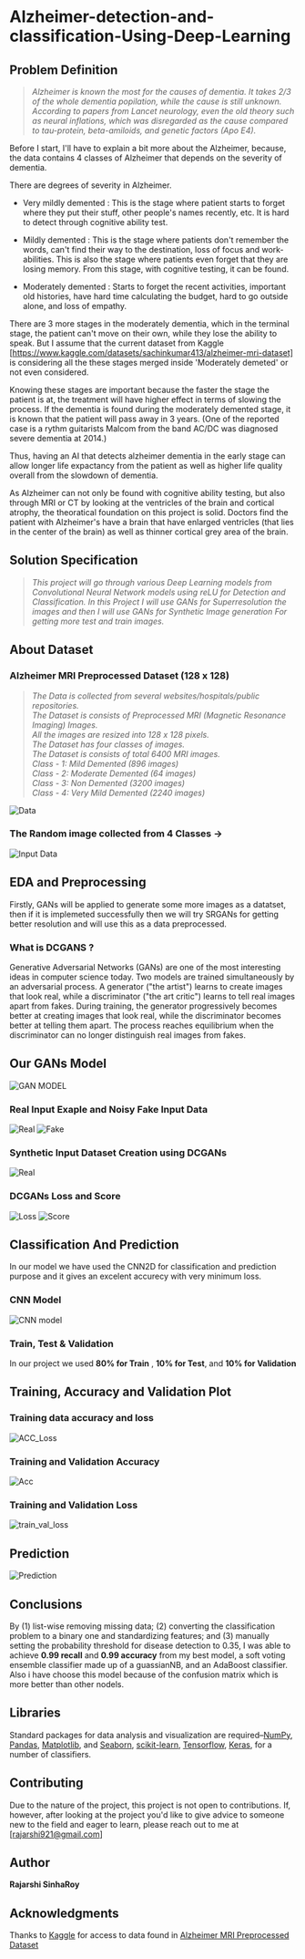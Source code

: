 # Alzheimer-detection-and-classification-Using-Deep-Learning

## **Problem Definition**

>*Alzheimer is known the most for the causes of dementia. It takes 2/3 of the whole dementia popilation, while the cause is still unknown. According to papers from Lancet neurology, even the old theory such as neural inflations, which was disregarded as the cause compared to tau-protein, beta-amiloids, and genetic factors (Apo E4).*


Before I start, I'll have to explain a bit more about the Alzheimer, because, the data contains 4 classes of Alzheimer that depends on the severity of dementia.

There are degrees of severity in Alzheimer.

*   Very mildly demented : This is the stage where patient starts to forget where they put their stuff, other people's names recently, etc. It is hard to detect through cognitive ability test.

*   Mildly demented : This is the stage where patients don't remember the words, can't find their way to the destination, loss of focus and work-abilities. This is also the stage where patients even forget that they are losing memory. From this stage, with cognitive testing, it can be found.

*   Moderately demented : Starts to forget the recent activities, important old histories, have hard time calculating the budget, hard to go outside alone, and loss of empathy.

There are 3 more stages in the moderately dementia, which in the terminal stage, the patient can't move on their own, while they lose the ability to speak. But I assume that the current dataset from Kaggle [https://www.kaggle.com/datasets/sachinkumar413/alzheimer-mri-dataset] is considering all the these stages merged inside 'Moderately demeted' or not even considered.

Knowing these stages are important because the faster the stage the patient is at, the treatment will have higher effect in terms of slowing the process. If the dementia is found during the moderately demented stage, it is known that the patient will pass away in 3 years. (One of the reported case is a rythm guitarists Malcom from the band AC/DC was diagnosed severe dementia at 2014.)

Thus, having an AI that detects alzheimer dementia in the early stage can allow longer life expactancy from the patient as well as higher life quality overall from the slowdown of dementia.

As Alzheimer can not only be found with cognitive ability testing, but also through MRI or CT by looking at the ventricles of the brain and cortical atrophy, the theoratical foundation on this project is solid. Doctors find the patient with Alzheimer's have a brain that have enlarged ventricles (that lies in the center of the brain) as well as thinner cortical grey area of the brain.

## **Solution Specification**

> *This project will go through various Deep Learning models from Convolutional Neural Network models using reLU for Detection and Classification.
In this Project I will use GANs for Superresolution the images and then I will use GANs for Synthetic Image generation For getting more test and train images.*

## About Dataset

### Alzheimer MRI Preprocessed Dataset (128 x 128)

>*The Data is collected from several websites/hospitals/public repositories. <br>
The Dataset is consists of Preprocessed MRI (Magnetic Resonance Imaging) Images. <br>
All the images are resized into 128 x 128 pixels. <br>
The Dataset has four classes of images. <br>
The Dataset is consists of total 6400 MRI images. <br>
Class - 1: Mild Demented (896 images) <br>
Class - 2: Moderate Demented (64 images) <br>
Class - 3: Non Demented (3200 images) <br>
Class - 4: Very Mild Demented (2240 images)*

![Data](Output/data.png)

### The Random image collected from 4 Classes ->
![Input Data](Output/Image.png)

## EDA and Preprocessing
Firstly, GANs will be applied to generate some more images as a datatset, then if it is implemeted successfully then we will try SRGANs for getting better resolution and will use this as a data preprocessed.

### What is DCGANS ?
Generative Adversarial Networks (GANs) are one of the most interesting ideas in computer science today. Two models are trained simultaneously by an adversarial process. A generator ("the artist") learns to create images that look real, while a discriminator ("the art critic") learns to tell real images apart from fakes. During training, the generator progressively becomes better at creating images that look real, while the discriminator becomes better at telling them apart. The process reaches equilibrium when the discriminator can no longer distinguish real images from fakes.

## Our GANs Model
![GAN MODEL](Output/GanModel.png)

### Real Input Exaple and Noisy Fake Input Data
![Real](Output/batchinput.png) ![Fake](Output/fakeimage.png)

### Synthetic Input Dataset Creation using DCGANs
![Real](Output/syntheticimage.png)

### DCGANs Loss and Score
![Loss](Output/ganLoss.png) ![Score](Output/ganScore.png)

## Classification And Prediction
In our model we have used the CNN2D for classification and prediction purpose and it gives an excelent accurecy with very minimum loss.

### CNN Model
![CNN model](Output/CnnModel.png)

### Train, Test & Validation
In our project we used **80% for Train** , **10% for Test**, and **10% for Validation**

## Training, Accuracy and Validation Plot
### Training data accuracy and loss
![ACC_Loss](Output/trainingdataAcc_loss.png)
### Training and Validation Accuracy
![Acc](Output/Acc.png)
### Training and Validation Loss
![train_val_loss](Output/train_val_loss.png)

## Prediction 
![Prediction](Output/Prediction.png)

## Conclusions

By (1) list-wise removing missing data; (2) converting the classification problem to a binary one and standardizing features; and (3) manually setting the probability threshold for disease detection to 0.35, I was able to achieve **0.99 recall** and **0.99 accuracy** from my best model, a soft voting ensemble classifier made up of a guassianNB, and an AdaBoost classifier. Also i have choose this model because of the confusion matrix which is more better than other nodels.

## Libraries

Standard packages for data analysis and visualization are required–[NumPy](https://numpy.org/), [Pandas](https://pandas.pydata.org/), [Matplotlib](https://matplotlib.org/), and [Seaborn](https://seaborn.pydata.org/), [scikit-learn](https://scikit-learn.org/stable/index.html), [Tensorflow](https://www.tensorflow.org/), [Keras](https://keras.io/), for a number of classifiers.


## Contributing

Due to the nature of the project, this project is not open to contributions. If, however, after looking at the project you'd like to give advice to someone new to the field and eager to learn, please reach out to me at [rajarshi921@gmail.com]

## Author

**Rajarshi SinhaRoy** <br/>



## Acknowledgments
Thanks to [Kaggle](https://www.kaggle.com) for access to data found in [Alzheimer MRI Preprocessed Dataset](https://www.kaggle.com/datasets/sachinkumar413/alzheimer-mri-dataset)
